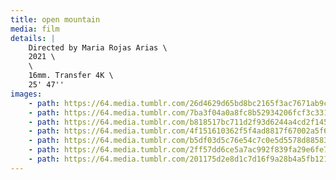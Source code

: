 ```yaml
---
title: open mountain
media: film
details: |
    Directed by Maria Rojas Arias \
    2021 \
    \
    16mm. Transfer 4K \
    25' 47''
images:
    - path: https://64.media.tumblr.com/26d4629d65bd8bc2165f3ac7671ab9c9/f21824e78b1d1ea8-6a/s2048x3072/8e3123efada4830910ddacfa9539bced35a94987.jpg
    - path: https://64.media.tumblr.com/7ba3f04a0a8fc8b52934206fcf3c3314/f21824e78b1d1ea8-fc/s2048x3072/3c0275852617faef6dea3857b88985f01dc34772.jpg
    - path: https://64.media.tumblr.com/b818517bc711d2f93d6244a4cd2f1452/f21824e78b1d1ea8-bb/s2048x3072/fb370e9b1f9c52509f507014e2298e06d6481788.jpg
    - path: https://64.media.tumblr.com/4f151610362f5f4ad8817f67002a5f6a/f21824e78b1d1ea8-b4/s2048x3072/317de7567b3cb2c45775b995f04e16f35fcbede8.jpg
    - path: https://64.media.tumblr.com/b5df03d5c76e54c7c0e5d5578d885830/f21824e78b1d1ea8-32/s2048x3072/8248d48c73b3a138506f5f49b99e467001bbe2b6.jpg
    - path: https://64.media.tumblr.com/2ff57dd6ce5a7ac992f839fa29e6fe71/f21824e78b1d1ea8-c6/s2048x3072/4720da13675bf5ea9193d28ab60ada8f63885a20.jpg
    - path: https://64.media.tumblr.com/201175d2e8d1c7d16f9a28b4a5fb1215/f21824e78b1d1ea8-60/s2048x3072/eeebd44333f6c07ac13a7a609dc2802cc2f0721a.jpg
---
```

